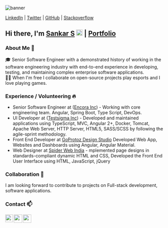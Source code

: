 ![banner](https://sankarsans.github.io/sankar.github.io/images/profile-picture.png)

[LinkedIn](https://www.linkedin.com/in/sankar-s-892060130/) | 
  [Twitter](https://twitter.com/sssankarsam) | 
  [GitHub](https://github.com/sankarsans) | 
  [Stackoverflow](https://stackoverflow.com/users/12023432/sankar)

## Hi there, I'm  [Sankar S](https://sankarsans.github.io/sankar.github.io/)  <img src="https://github.com/TheDudeThatCode/TheDudeThatCode/blob/master/Assets/Hi.gif" width="20px"> | [Portfolio](https://sankarsans.github.io/sankar.github.io/)

### About Me 🚀

🎓 Senior Software Engineer with a demonstrated history of working in the software engineering industry with end-to-end experience in developing, testing, and maintaining complex enterprise software applications. <br>
👨‍💻 When I'm free I collaborate on open-source projects play esports and I love playing games.

### Experience / Volunteering 🔥

- Senior Software Engineer at ([Encora Inc](https://www.encora.com/)) - Working with core engineering team. Angular, Spring Boot, Type Script, DevOps.
- UI Developer at ([Testsigma Inc](https://testsigma.com/)) - Developed and maintained applications using TypeScript, MVC, Angular 2+, Docker, Tomcat, Apache Web Server, HTTP Server, HTML5, SASS/SCSS by following the agile-sprint methodology.
- Front End Developer at [GoProtoz Design Studio](https://www.goprotoz.com) Developed Web App, Websites and Dashboards using Angular, Angular Material.
- Web Designer at [Spider Web India](https://spiderwebindia.in) - mplemented page designs in standards-compliant dynamic HTML and CSS, Developed the Front End User Interface using HTML, JavaScript, jQuery


### Collaboration 👯

I am looking forward to contribute to projects on Full-stack development, software applications.

### Contact 📫

<a href="https://www.linkedin.com/in/sankar-s-892060130/">
  <img align="left" width="24px" src="https://cdn.jsdelivr.net/npm/simple-icons@v3/icons/linkedin.svg"  />
</a>
<a href="https://twitter.com/sssankarsam">
  <img align="left" width="26px" src="https://cdn.jsdelivr.net/npm/simple-icons@v3/icons/twitter.svg" />
</a>
<a href="mailto:sssankarsam@gmail.com">
  <img align="left" width="26px" src="https://cdn.jsdelivr.net/npm/simple-icons@v3/icons/gmail.svg" />
</a>

<br />


